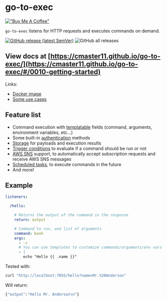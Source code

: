 # go-to-exec

[!["Buy Me A Coffee"](https://www.buymeacoffee.com/assets/img/custom_images/orange_img.png)](https://www.buymeacoffee.com/cmaster11)

`go-to-exec` listens for HTTP requests and executes commands on demand.

[![GitHub release (latest SemVer)](https://img.shields.io/github/v/release/cmaster11/go-to-exec?sort=semver)](https://github.com/cmaster11/go-to-exec/releases)
![GitHub all releases](https://img.shields.io/github/downloads/cmaster11/go-to-exec/total)

## View **docs** at [https://cmaster11.github.io/go-to-exec/](https://cmaster11.github.io/go-to-exec/#/0010-getting-started)

Links:

* [Docker image](https://hub.docker.com/r/cmaster11/go-to-exec/tags?page=1&ordering=last_updated)
* [Some use cases](https://cmaster11.github.io/go-to-exec/#/0120-use-cases/)

## Feature list

* Command execution with [templatable](https://cmaster11.github.io/go-to-exec/#/0030-templates) fields (command, arguments, environment variables, etc…)
* Some built-in [authentication](https://cmaster11.github.io/go-to-exec/#/0060-authentication) methods
* [Storage](https://cmaster11.github.io/go-to-exec/#/0050-storage) for payloads and execution results
* [Trigger conditions](https://cmaster11.github.io/go-to-exec/#/0080-trigger-conditions) to evaluate if a command should be run or not
* [AWS SNS](https://cmaster11.github.io/go-to-exec/#/0110-plugins/awssns) support, to automatically accept subscription requests and receive AWS SNS messages
* [Scheduled tasks](https://cmaster11.github.io/go-to-exec/#/0110-plugins/schedule), to execute commands in the future
* And more!

## Example

```yaml
listeners:

  /hello:

    # Returns the output of the command in the response
    return: output

    # Command to run, and list of arguments
    command: bash
    args:
      - -c
      # You can use templates to customize commands/arguments/env vars
      - |
        echo "Hello {{ .name }}"
```

Tested with:

```bash
curl "http://localhost:7055/hello?name=Mr.%20Anderson"
```

Will return:

```bash
{"output":"Hello Mr. Anderson\n"}
```